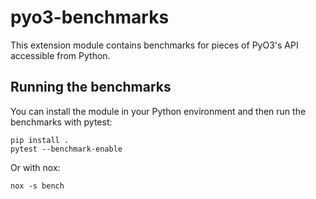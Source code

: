 # pyo3-benchmarks

This extension module contains benchmarks for pieces of PyO3's API accessible from Python.

## Running the benchmarks

You can install the module in your Python environment and then run the benchmarks with pytest:

```shell
pip install .
pytest --benchmark-enable
```

Or with nox:

```shell
nox -s bench
```
